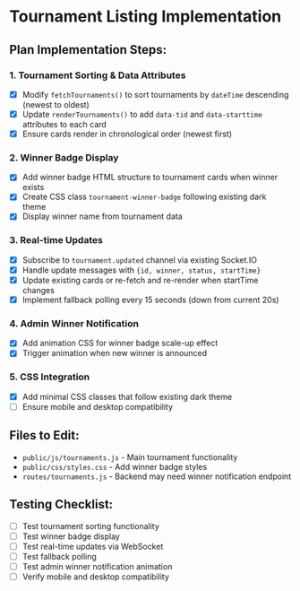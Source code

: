 # Tournament Listing Implementation

## Plan Implementation Steps:

### 1. Tournament Sorting & Data Attributes
- [x] Modify `fetchTournaments()` to sort tournaments by `dateTime` descending (newest to oldest)
- [x] Update `renderTournaments()` to add `data-tid` and `data-starttime` attributes to each card
- [x] Ensure cards render in chronological order (newest first)

### 2. Winner Badge Display
- [x] Add winner badge HTML structure to tournament cards when winner exists
- [x] Create CSS class `tournament-winner-badge` following existing dark theme
- [x] Display winner name from tournament data

### 3. Real-time Updates
- [x] Subscribe to `tournament.updated` channel via existing Socket.IO
- [x] Handle update messages with `{id, winner, status, startTime}`
- [x] Update existing cards or re-fetch and re-render when startTime changes
- [x] Implement fallback polling every 15 seconds (down from current 20s)

### 4. Admin Winner Notification
- [x] Add animation CSS for winner badge scale-up effect
- [x] Trigger animation when new winner is announced

### 5. CSS Integration
- [x] Add minimal CSS classes that follow existing dark theme
- [ ] Ensure mobile and desktop compatibility

## Files to Edit:
- `public/js/tournaments.js` - Main tournament functionality
- `public/css/styles.css` - Add winner badge styles
- `routes/tournaments.js` - Backend may need winner notification endpoint

## Testing Checklist:
- [ ] Test tournament sorting functionality
- [ ] Test winner badge display
- [ ] Test real-time updates via WebSocket
- [ ] Test fallback polling
- [ ] Test admin winner notification animation
- [ ] Verify mobile and desktop compatibility
